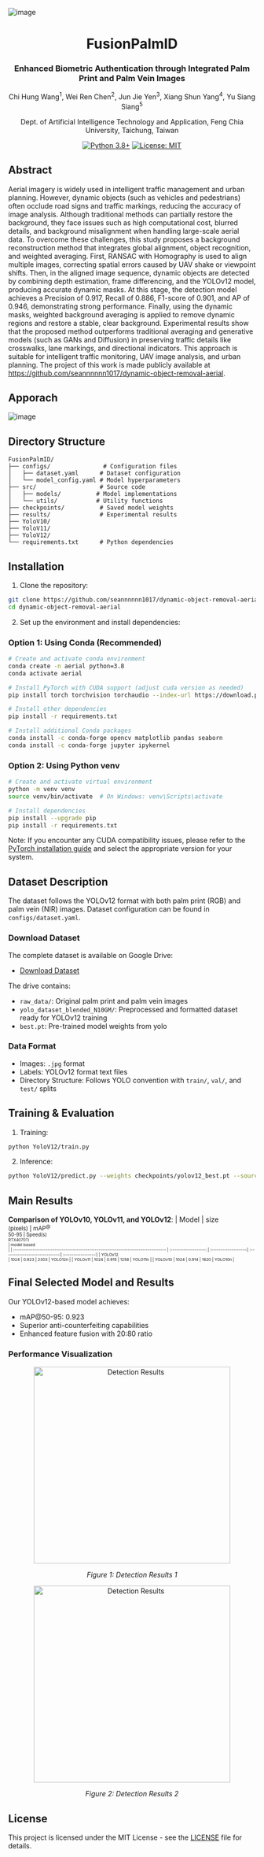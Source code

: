 ![image](https://github.com/user-attachments/assets/e35f53e9-70b7-453a-bd30-664f2bf34674)<div align="center">
<h1>FusionPalmID</h1>
<h3>Enhanced Biometric Authentication through Integrated Palm Print and Palm Vein Images</h3>
Chi Hung Wang<sup>1</sup>, Wei Ren Chen<sup>2</sup>, Jun Jie Yen<sup>3</sup>, Xiang Shun Yang<sup>4</sup>, Yu Siang Siang<sup>5</sup>

Dept. of Artificial Intelligence Technology and Application, Feng Chia University, Taichung, Taiwan

  
[![Python 3.8+](https://img.shields.io/badge/python-3.8+-blue.svg)](https://www.python.org/downloads/)
[![License: MIT](https://img.shields.io/badge/License-MIT-yellow.svg)](https://opensource.org/licenses/MIT)
</div>

## Abstract

Aerial imagery is widely used in intelligent traffic management and urban planning. However, dynamic objects (such as vehicles and pedestrians) often occlude road signs and traffic markings, reducing the accuracy of image analysis. Although traditional methods can partially restore the background, they face issues such as high computational cost, blurred details, and background misalignment when handling large-scale aerial data. To overcome these challenges, this study proposes a background reconstruction method that integrates global alignment, object recognition, and weighted averaging. First, RANSAC with Homography is used to align multiple images, correcting spatial errors caused by UAV shake or viewpoint shifts. Then, in the aligned image sequence, dynamic objects are detected by combining depth estimation, frame differencing, and the YOLOv12 model, producing accurate dynamic masks. At this stage, the detection model achieves a Precision of 0.917, Recall of 0.886, F1-score of 0.901, and AP of 0.946, demonstrating strong performance. Finally, using the dynamic masks, weighted background averaging is applied to remove dynamic regions and restore a stable, clear background. Experimental results show that the proposed method outperforms traditional averaging and generative models (such as GANs and Diffusion) in preserving traffic details like crosswalks, lane markings, and directional indicators. This approach is suitable for intelligent traffic monitoring, UAV image analysis, and urban planning. The project of this work is made publicly available at https://github.com/seannnnnn1017/dynamic-object-removal-aerial.

## Apporach
![image](https://github.com/Mariiiiiio/FusionPalmID/blob/master/img/flowchart.png)


## Directory Structure

```
FusionPalmID/
├── configs/               # Configuration files
│   ├── dataset.yaml      # Dataset configuration
│   └── model_config.yaml # Model hyperparameters
├── src/                  # Source code
│   ├── models/          # Model implementations
│   └── utils/           # Utility functions
├── checkpoints/          # Saved model weights
├── results/              # Experimental results
├── YoloV10/
├── YoloV11/
├── YoloV12/
└── requirements.txt      # Python dependencies
```

## Installation

1. Clone the repository:
```bash
git clone https://github.com/seannnnnn1017/dynamic-object-removal-aerial.git
cd dynamic-object-removal-aerial
```

2. Set up the environment and install dependencies:

### Option 1: Using Conda (Recommended)
```bash
# Create and activate conda environment
conda create -n aerial python=3.8
conda activate aerial

# Install PyTorch with CUDA support (adjust cuda version as needed)
pip install torch torchvision torchaudio --index-url https://download.pytorch.org/whl/cu126

# Install other dependencies
pip install -r requirements.txt

# Install additional Conda packages
conda install -c conda-forge opencv matplotlib pandas seaborn
conda install -c conda-forge jupyter ipykernel
```

### Option 2: Using Python venv
```bash
# Create and activate virtual environment
python -m venv venv
source venv/bin/activate  # On Windows: venv\Scripts\activate

# Install dependencies
pip install --upgrade pip
pip install -r requirements.txt
```

Note: If you encounter any CUDA compatibility issues, please refer to the [PyTorch installation guide](https://pytorch.org/get-started/locally/) and select the appropriate version for your system.

## Dataset Description

The dataset follows the YOLOv12 format with both palm print (RGB) and palm vein (NIR) images. Dataset configuration can be found in `configs/dataset.yaml`.

### Download Dataset
The complete dataset is available on Google Drive:
- [Download Dataset](https://drive.google.com/drive/folders/1iJRFnnYTiskpzvhktCwaTgJ-xAfrg4QL?usp=sharing)

The drive contains:
- `raw_data/`: Original palm print and palm vein images
- `yolo_dataset_blended_N10GM/`: Preprocessed and formatted dataset ready for YOLOv12 training
- `best.pt`: Pre-trained model weights from yolo

### Data Format
- Images: `.jpg` format
- Labels: YOLOv12 format text files
- Directory Structure: Follows YOLO convention with `train/`, `val/`, and `test/` splits

## Training & Evaluation

1. Training: 
```bash
python YoloV12/train.py 
```

2. Inference:
```bash
python YoloV12/predict.py --weights checkpoints/yolov12_best.pt --source path/to/image
```
## Main Results

**Comparison of YOLOv10, YOLOv11, and YOLOv12**:
| Model                                                                                | size<br><sup>(pixels) | mAP<sup>@<br>50-95 | Speed(s)<br><sup>RTX4070Ti<br> | model based<br> | 
| :----------------------------------------------------------------------------------- | :-------------------: | :-------------------:| :------------------------------:| :-----------------:|
| YOLOv12<br> | 1024                   | 0.923                 | 2303                            | YOLO12n               |
| YOLOv11 | 1024                   | 0.915                 | 1258                            | YOLO11n               |
| YOLOv10 | 1024                   | 0.914                 | 1620                            | YOLO10n              |

## Final Selected Model and Results

Our YOLOv12-based model achieves:
- mAP@50-95: 0.923
- Superior anti-counterfeiting capabilities
- Enhanced feature fusion with 20:80 ratio

### Performance Visualization
<div align="center">
  <img src="https://github.com/Mariiiiiio/FusionPalmID/blob/master/img/Palm_Detection1.jpg" alt="Detection Results" width="400"/>
  <p><em>Figure 1: Detection Results 1</em></p>
</div>

<div align="center">
  <img src="https://github.com/Mariiiiiio/FusionPalmID/blob/master/img/Palm_Detection2.jpg" alt="Detection Results" width="400"/>
  <p><em>Figure 2: Detection Results 2</em></p>
</div>



## License

This project is licensed under the MIT License - see the [LICENSE](LICENSE) file for details. 
